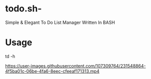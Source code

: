 # todo.sh-
Simple &amp; Elegant To Do List Manager Written In BASH

# Usage
td -h
   


https://user-images.githubusercontent.com/107309764/231548864-4f5ba01c-06be-4fa6-8eec-cfeeaf171313.mp4

